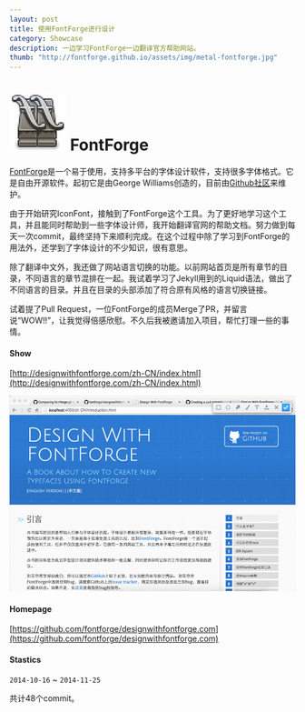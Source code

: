 ```yaml
---
layout: post
title: 使用FontForge进行设计
category: Showcase
description: 一边学习FontForge一边翻译官方帮助网站。
thumb: "http://fontforge.github.io/assets/img/metal-fontforge.jpg"
---
```


![FontForge](/images/2015-02-04-design-with-fontforge-logo.png) FontForge
===========

[FontForge](http://fontforge.github.io/)是一个易于使用，支持多平台的字体设计软件，支持很多字体格式。它是自由开源软件。起初它是由George Williams创造的，目前由[Github社区](https://github.com/orgs/fontforge/people)来维护。

由于开始研究IconFont，接触到了FontForge这个工具。为了更好地学习这个工具，并且能同时帮助到一些字体设计师，我开始翻译官网的帮助文档。努力做到每天一次commit，最终坚持下来顺利完成。在这个过程中除了学习到FontForge的用法外，还学到了字体设计的不少知识，很有意思。

除了翻译中文外，我还做了网站语言切换的功能。以前网站首页是所有章节的目录，不同语言的章节混排在一起。我试着学习了Jekyll用到的Liquid语法，做出了不同语言的目录。并且在目录的头部添加了符合原有风格的语言切换链接。

试着提了Pull Request，一位FontForge的成员Merge了PR，并留言说“WOW!!”，让我觉得倍感欣慰。不久后我被邀请加入项目，帮忙打理一些的事情。

#### Show

[http://designwithfontforge.com/zh-CN/index.html](http://designwithfontforge.com/zh-CN/index.html)

![FontForge](/images/2015-02-04-design-with-fontforge-screenshot.jpg)

#### Homepage

[https://github.com/fontforge/designwithfontforge.com](https://github.com/fontforge/designwithfontforge.com)

#### Stastics

`2014-10-16` ~ `2014-11-25`

共计48个commit。
